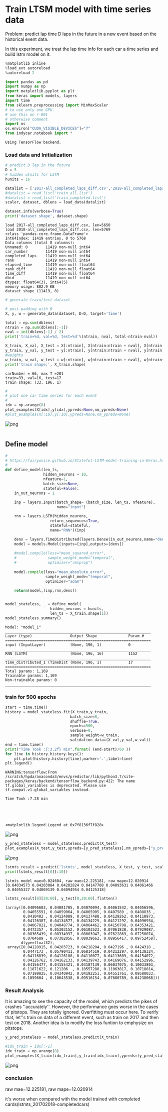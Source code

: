 
# Train LTSM model with time series data

Problem: predict lap time D laps in the future in a new event based on the historical event data.

In this experiment, we treat the lap time info for each car a time series and bulid lstm model on it.



```python
%matplotlib inline
%load_ext autoreload
%autoreload 2

import pandas as pd
import numpy as np
import matplotlib.pyplot as plt
from keras import models, layers
import time
from sklearn.preprocessing import MinMaxScaler
# to use only one GPU.
# use this on r-001
# otherwise comment
import os
os.environ["CUDA_VISIBLE_DEVICES"]="7"
from indycar.notebook import *
```

    Using TensorFlow backend.


### Load data and Initialization


```python
# predict D lap in the future
D = 5 
# hidden utnits for LSTM
hunits = 16
```


```python
datalist = ['2017-all_completed_laps_diff.csv','2018-all_completed_laps_diff.csv' ]
#datalist = read_list('train_all.list')
#datalist = read_list('train_completed.list')
scaler, dataset, dblens = load_data(datalist)

dataset.info(verbose=True)
print('dataset shape', dataset.shape)
```

    load 2017-all_completed_laps_diff.csv, len=5650
    load 2018-all_completed_laps_diff.csv, len=5769
    <class 'pandas.core.frame.DataFrame'>
    Int64Index: 11419 entries, 0 to 5768
    Data columns (total 8 columns):
    Unnamed: 0        11419 non-null int64
    car_number        11419 non-null int64
    completed_laps    11419 non-null int64
    rank              11419 non-null int64
    elapsed_time      11419 non-null float64
    rank_diff         11419 non-null float64
    time_diff         11419 non-null float64
    dbid              11419 non-null int64
    dtypes: float64(3), int64(5)
    memory usage: 802.9 KB
    dataset shape (11419, 8)



```python
# generate train/test dataset

# post-padding with 0
X, y, w = generate_data(dataset, D=D, target='time')

total = np.sum(dblens)
ntrain = np.sum(dblens[:-1])
nval = int(dblens[-1] / 2)
print('train=%d, val=%d, test=%d'%(ntrain, nval, total-ntrain-nval))

X_train, X_val, X_test = X[:ntrain], X[ntrain:ntrain + nval], X[ntrain + nval:]
y_train, y_val, y_test = y[:ntrain], y[ntrain:ntrain + nval], y[ntrain + nval:]
#weights
w_train, w_val, w_test = w[:ntrain], w[ntrain:ntrain + nval], w[ntrain+nval:]
print('train shape:', X_train.shape)
```

    carNumber = 66, max T =201
    train=33, val=16, test=17
    train shape: (33, 196, 1)



```python
#
# plot one car time series for each event
#
idx = np.arange(8)
plot_examples(X[idx],y[idx],ypreds=None,nm_ypreds=None)
#plot_examples(X[:10],y[:10],ypreds=None,nm_ypreds=None)
```


![png](output_6_0.png)



```python

```

## Define model


```python
#
# https://fairyonice.github.io/Stateful-LSTM-model-training-in-Keras.html
#
def define_model(len_ts,
                 hidden_neurons = 10,
                 nfeature=1,
                 batch_size=None,
                 stateful=False):
    in_out_neurons = 1
    
    inp = layers.Input(batch_shape= (batch_size, len_ts, nfeature),
                       name="input")  

    rnn = layers.LSTM(hidden_neurons, 
                    return_sequences=True,
                    stateful=stateful,
                    name="RNN")(inp)

    dens = layers.TimeDistributed(layers.Dense(in_out_neurons,name="dense"))(rnn)
    model = models.Model(inputs=[inp],outputs=[dens])
    
    #model.compile(loss="mean_squared_error",
    #              sample_weight_mode="temporal",
    #              optimizer="rmsprop")
    
    model.compile(loss="mean_absolute_error",
                  sample_weight_mode="temporal",
                  optimizer="adam")
    
    return(model,(inp,rnn,dens))
```


```python

model_stateless, _ = define_model(
                    hidden_neurons = hunits,
                    len_ts = X_train.shape[1])
model_stateless.summary()
```

    Model: "model_1"
    _________________________________________________________________
    Layer (type)                 Output Shape              Param #   
    =================================================================
    input (InputLayer)           (None, 196, 1)            0         
    _________________________________________________________________
    RNN (LSTM)                   (None, 196, 16)           1152      
    _________________________________________________________________
    time_distributed_1 (TimeDist (None, 196, 1)            17        
    =================================================================
    Total params: 1,169
    Trainable params: 1,169
    Non-trainable params: 0
    _________________________________________________________________


### train for 500 epochs



```python
start = time.time()
history = model_stateless.fit(X_train,y_train,
                             batch_size=8,
                             shuffle=True,
                             epochs=500,
                             verbose=0,
                             sample_weight=w_train,
                             validation_data=(X_val,y_val,w_val))
end = time.time()
print("Time Took :{:3.2f} min".format( (end-start)/60 ))
for line in history.history.keys():
    plt.plot(history.history[line],marker='.',label=line)
plt.legend()
```

    WARNING:tensorflow:From /scratch/hpda/anaconda3/envs/predictor/lib/python3.7/site-packages/keras/backend/tensorflow_backend.py:422: The name tf.global_variables is deprecated. Please use tf.compat.v1.global_variables instead.
    
    Time Took :7.28 min





    <matplotlib.legend.Legend at 0x7f8136f7f828>




![png](output_12_2.png)



```python
y_pred_stateless = model_stateless.predict(X_test)
plot_examples(X_test,y_test,ypreds=[y_pred_stateless],nm_ypreds=["y_pred stateless"])
```


![png](output_13_0.png)



```python
lstmts_result = predict('lstmts', model_stateless, X_test, y_test, scaler)
print(lstmts_result[0][:10])
```

    lstmts model mae=0.024604, raw mae=12.225181, raw mape=12.020914
    [0.04034573 0.04203084 0.04202824 0.04147708 0.04093631 0.04061466
     0.04055327 0.04069139 0.04094954 0.04125318]



```python
lstmts_result[0][20:60], y_test[0,20:60].flatten()
```




    (array([0.04096603, 0.04081705, 0.04070094, 0.04061542, 0.04056596,
            0.04055591, 0.04059064, 0.04065905, 0.0407589 , 0.0408835 ,
            0.0410402 , 0.04124089, 0.04137488, 0.04129262, 0.04118973,
            0.04126387, 0.04134577, 0.04134229, 0.04121292, 0.04096934,
            0.04067821, 0.04048774, 0.04064462, 0.04150708, 0.04353421,
            0.0472357 , 0.05303152, 0.06103523, 0.07061838, 0.07929087,
            0.08365439, 0.08334997, 0.08003947, 0.07622869, 0.07250074,
            0.0704689 , 0.07302056, 0.08039662, 0.08956417, 0.09752458],
           dtype=float32),
     array([0.04128915, 0.04203723, 0.04218204, 0.0427196 , 0.0424318 ,
            0.0447173 , 0.05790411, 0.06814519, 0.04212297, 0.04138324,
            0.04116839, 0.04126188, 0.04110077, 0.04113609, 0.04154072,
            0.04126762, 0.04162133, 0.04139743, 0.04169076, 0.04152996,
            0.04156477, 0.04155421, 0.04187139, 0.06037075, 0.10033803,
            0.11871622, 0.121206  , 0.10557288, 0.11063817, 0.10718014,
            0.07199025, 0.04340942, 0.04192251, 0.04551761, 0.09580033,
            0.1059604 , 0.10643538, 0.09516154, 0.07680789, 0.04238068]))



### Result Analysis

It is amazing to see the capacity of the model, which predicts the pikes of crashes ''accurately''.
However, the performance goes worse in the cases of pitstops. They are totally ignored.
Overfitting must occur here.
To verify that, let''s train on data of a different event, such as train on 2017 and then test on 2018. 
Another idea is to modify the loss funtion to emphysize on pitstops.




```python
y_pred_stateless = model_stateless.predict(X_train)

#idx_train = idx[:-1]
idx_train = np.arange(8)
plot_examples(X_train[idx_train],y_train[idx_train],ypreds=[y_pred_stateless[idx_train]],nm_ypreds=["y_pred stateless"])
```


![png](output_17_0.png)


### conclusion

raw mae=12.225181, raw mape=12.020914

it's worse when compared with the model trained with completed cards(lstmts_201702018-completedcars)


